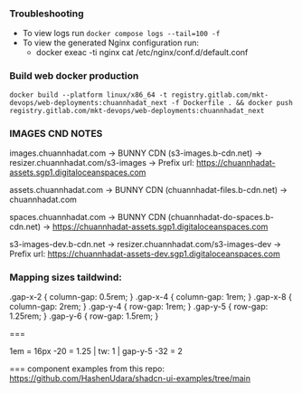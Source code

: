 ### Troubleshooting

- To view logs run `docker compose logs --tail=100 -f`
- To view the generated Nginx configuration run:
  - docker exeac -ti nginx cat /etc/nginx/conf.d/default.conf

### Build web docker production

```
docker build --platform linux/x86_64 -t registry.gitlab.com/mkt-devops/web-deployments:chuannhadat_next -f Dockerfile . && docker push registry.gitlab.com/mkt-devops/web-deployments:chuannhadat_next
```

### IMAGES CND NOTES

images.chuannhadat.com
-> BUNNY CDN (s3-images.b-cdn.net)
-> resizer.chuannhadat.com/s3-images
-> Prefix url: https://chuannhadat-assets.sgp1.digitaloceanspaces.com

assets.chuannhadat.com
-> BUNNY CDN (chuannhadat-files.b-cdn.net)
-> chuannhadat.com

spaces.chuannhadat.com
-> BUNNY CDN (chuannhadat-do-spaces.b-cdn.net)
-> https://chuannhadat-assets.sgp1.digitaloceanspaces.com

s3-images-dev.b-cdn.net
-> resizer.chuannhadat.com/s3-images-dev
-> Prefix url: https://chuannhadat-assets-dev.sgp1.digitaloceanspaces.com

### Mapping sizes taildwind:

.gap-x-2 {
column-gap: 0.5rem;
}
.gap-x-4 {
column-gap: 1rem;
}
.gap-x-8 {
column-gap: 2rem;
}
.gap-y-4 {
row-gap: 1rem;
}
.gap-y-5 {
row-gap: 1.25rem;
}
.gap-y-6 {
row-gap: 1.5rem;
}

===

1em = 16px
-20 = 1.25 | tw: 1 | gap-y-5
-32 = 2

===
component examples from this repo: https://github.com/HashenUdara/shadcn-ui-examples/tree/main